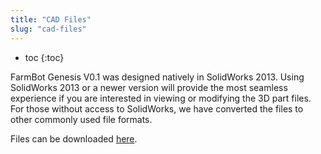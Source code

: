 ```yaml
---
title: "CAD Files"
slug: "cad-files"
---
```


* toc
{:toc}

FarmBot Genesis V0.1 was designed natively in SolidWorks 2013. Using SolidWorks 2013 or a newer version will provide the most seamless experience if you are interested in viewing or modifying the 3D part files. For those without access to SolidWorks, we have converted the files to other commonly used file formats.

Files can be downloaded [here](https://drive.google.com/a/roryaronson.com/folderview?id=0B-wExYzQcnp3a0hibzJScWxZLXc&usp=drive_web&tid=0B-wExYzQcnp3bmY4STBfSmJMQWc).
